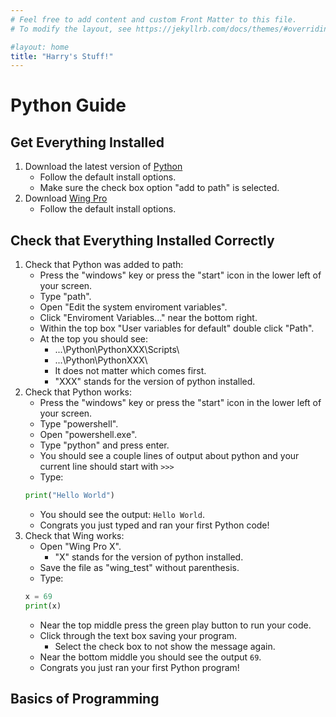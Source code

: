 ```yaml
---
# Feel free to add content and custom Front Matter to this file.
# To modify the layout, see https://jekyllrb.com/docs/themes/#overriding-theme-defaults

#layout: home
title: "Harry's Stuff!"
---
```

# Python Guide
## Get Everything Installed
1. Download the latest version of [Python](https://www.python.org/downloads/)
	- Follow the default install options.
	- Make sure the check box option "add to path" is selected.
2. Download [Wing Pro](https://wingware.com/downloads/wing-pro)
	- Follow the default install options.

## Check that Everything Installed Correctly
1. Check that Python was added to path:
	- Press the "windows" key or press the "start" icon in the lower left of your screen.
	- Type "path".
	- Open "Edit the system enviroment variables".
	- Click "Enviroment Variables..." near the bottom right.
	- Within the top box "User variables for default" double click "Path".
	- At the top you should see:
		- ...\Python\PythonXXX\Scripts\
		- ...\Python\PythonXXX\
		- It does not matter which comes first.
		- "XXX" stands for the version of python installed.
2. Check that Python works:
	- Press the "windows" key or press the "start" icon in the lower left of your screen.
	- Type "powershell".
	- Open "powershell.exe".
	- Type "python" and press enter.
	- You should see a couple lines of output about python and your current line should start with `>>>`
	- Type:
	```python
	print("Hello World")
	```
	- You should see the output: `Hello World`.
	- Congrats you just typed and ran your first Python code!
3. Check that Wing works:
	- Open "Wing Pro X".
		- "X" stands for the version of python installed.
	- Save the file as "wing_test" without parenthesis.
	- Type:
	```python
	x = 69
	print(x)
	```
	- Near the top middle press the green play button to run your code.
	- Click through the text box saving your program.
		- Select the check box to not show the message again.
	- Near the bottom middle you should see the output `69`.
	- Congrats you just ran your first Python program!

## Basics of Programming
